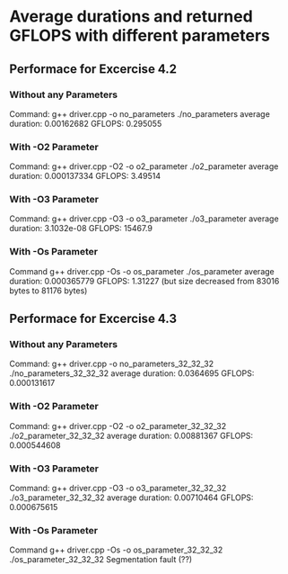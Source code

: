 # Average durations and returned GFLOPS with different parameters

## Performace for Excercise 4.2

### Without any Parameters
Command: 
g++ driver.cpp -o no_parameters
./no_parameters
average duration: 0.00162682
GFLOPS: 0.295055

### With -O2 Parameter
Command:
g++ driver.cpp -O2 -o o2_parameter
./o2_parameter
average duration: 0.000137334
GFLOPS: 3.49514

### With -O3 Parameter
Command:
g++ driver.cpp -O3 -o o3_parameter
./o3_parameter
average duration: 3.1032e-08
GFLOPS: 15467.9

### With -Os Parameter
Command
g++ driver.cpp -Os -o os_parameter
./os_parameter
average duration: 0.000365779
GFLOPS: 1.31227 (but size decreased from 83016 bytes to 81176 bytes)

## Performace for Excercise 4.3

### Without any Parameters
Command: 
g++ driver.cpp -o no_parameters_32_32_32
./no_parameters_32_32_32
average duration: 0.0364695
GFLOPS: 0.000131617

### With -O2 Parameter
Command:
g++ driver.cpp -O2 -o o2_parameter_32_32_32
./o2_parameter_32_32_32
average duration: 0.00881367
GFLOPS: 0.000544608

### With -O3 Parameter
Command:
g++ driver.cpp -O3 -o o3_parameter_32_32_32
./o3_parameter_32_32_32
average duration: 0.00710464
GFLOPS: 0.000675615

### With -Os Parameter
Command
g++ driver.cpp -Os -o os_parameter_32_32_32
./os_parameter_32_32_32
Segmentation fault (??)